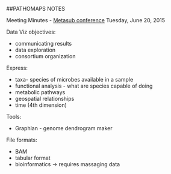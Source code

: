 ##PATHOMAPS NOTES

Meeting Minutes - [Metasub conference](http://www.metasub.org/)
Tuesday, June 20, 2015

Data Viz objectives:

* communicating results
* data exploration
* consortium organization

Express:

* taxa- species of microbes available in a sample
* functional analysis - what are species capable of doing
* metabolic pathways
* geospatial relationships
* time (4th dimension)

Tools:
* Graphlan - genome dendrogram maker

File formats:
* BAM
* tabular format
* bioinformatics -> requires massaging data